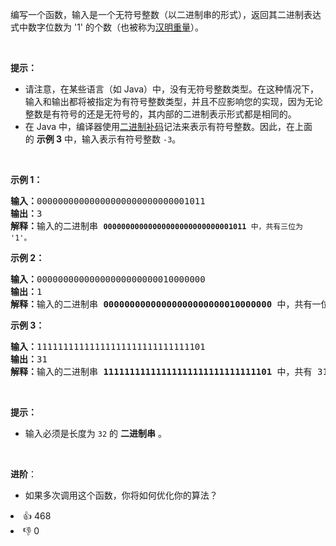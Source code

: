 <p>编写一个函数，输入是一个无符号整数（以二进制串的形式），返回其二进制表达式中数字位数为 '1' 的个数（也被称为<a href="https://baike.baidu.com/item/%E6%B1%89%E6%98%8E%E9%87%8D%E9%87%8F" target="_blank">汉明重量</a>）。</p>

<p> </p>

<p><strong>提示：</strong></p>

<ul>
	<li>请注意，在某些语言（如 Java）中，没有无符号整数类型。在这种情况下，输入和输出都将被指定为有符号整数类型，并且不应影响您的实现，因为无论整数是有符号的还是无符号的，其内部的二进制表示形式都是相同的。</li>
	<li>在 Java 中，编译器使用<a href="https://baike.baidu.com/item/二进制补码/5295284" target="_blank">二进制补码</a>记法来表示有符号整数。因此，在上面的 <strong>示例 3</strong> 中，输入表示有符号整数 <code>-3</code>。</li>
</ul>

<p> </p>

<p><strong>示例 1：</strong></p>

<pre>
<strong>输入：</strong>00000000000000000000000000001011
<strong>输出：</strong>3
<strong>解释：</strong>输入的二进制串 <code><strong>00000000000000000000000000001011</strong> 中，共有三位为 '1'。</code>
</pre>

<p><strong>示例 2：</strong></p>

<pre>
<strong>输入：</strong>00000000000000000000000010000000
<strong>输出：</strong>1
<strong>解释：</strong>输入的二进制串 <strong>00000000000000000000000010000000</strong> 中，共有一位为 '1'。
</pre>

<p><strong>示例 3：</strong></p>

<pre>
<strong>输入：</strong>11111111111111111111111111111101
<strong>输出：</strong>31
<strong>解释：</strong>输入的二进制串 <strong>11111111111111111111111111111101</strong> 中，共有 31 位为 '1'。</pre>

<p> </p>

<p><strong>提示：</strong></p>

<ul>
	<li>输入必须是长度为 <code>32</code> 的 <strong>二进制串</strong> 。</li>
</ul>

<ul>
</ul>

<p> </p>

<p><strong>进阶</strong>：</p>

<ul>
	<li>如果多次调用这个函数，你将如何优化你的算法？</li>
</ul>
<div><li>👍 468</li><li>👎 0</li></div>